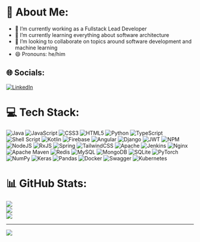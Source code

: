 # 💫 About Me:
- 🔭 I’m currently working as a Fullstack Lead Developer
- 🌱 I’m currently learning everything about software architecture
- 👯 I’m looking to collaborate on topics around software development and machine learning
- 😄 Pronouns: he/him

## 🌐 Socials:
[![LinkedIn](https://img.shields.io/badge/LinkedIn-%230077B5.svg?logo=linkedin&logoColor=white)](https://linkedin.com/in/nicolas-darr-3b877b102) 

# 💻 Tech Stack:
![Java](https://img.shields.io/badge/java-%23ED8B00.svg?style=flat&logo=java&logoColor=white) ![JavaScript](https://img.shields.io/badge/javascript-%23323330.svg?style=flat&logo=javascript&logoColor=%23F7DF1E) ![CSS3](https://img.shields.io/badge/css3-%231572B6.svg?style=flat&logo=css3&logoColor=white) ![HTML5](https://img.shields.io/badge/html5-%23E34F26.svg?style=flat&logo=html5&logoColor=white) ![Python](https://img.shields.io/badge/python-3670A0?style=flat&logo=python&logoColor=ffdd54) ![TypeScript](https://img.shields.io/badge/typescript-%23007ACC.svg?style=flat&logo=typescript&logoColor=white) ![Shell Script](https://img.shields.io/badge/shell_script-%23121011.svg?style=flat&logo=gnu-bash&logoColor=white) ![Kotlin](https://img.shields.io/badge/kotlin-%230095D5.svg?style=flat&logo=kotlin&logoColor=white) ![Firebase](https://img.shields.io/badge/firebase-%23039BE5.svg?style=flat&logo=firebase) ![Angular](https://img.shields.io/badge/angular-%23DD0031.svg?style=flat&logo=angular&logoColor=white) ![Django](https://img.shields.io/badge/django-%23092E20.svg?style=flat&logo=django&logoColor=white) ![JWT](https://img.shields.io/badge/JWT-black?style=flat&logo=JSON%20web%20tokens) ![NPM](https://img.shields.io/badge/NPM-%23000000.svg?style=flat&logo=npm&logoColor=white) ![NodeJS](https://img.shields.io/badge/node.js-6DA55F?style=flat&logo=node.js&logoColor=white) ![RxJS](https://img.shields.io/badge/rxjs-%23B7178C.svg?style=flat&logo=reactivex&logoColor=white) ![Spring](https://img.shields.io/badge/spring-%236DB33F.svg?style=flat&logo=spring&logoColor=white) ![TailwindCSS](https://img.shields.io/badge/tailwindcss-%2338B2AC.svg?style=flat&logo=tailwind-css&logoColor=white) ![Apache](https://img.shields.io/badge/apache-%23D42029.svg?style=flat&logo=apache&logoColor=white) ![Jenkins](https://img.shields.io/badge/jenkins-%232C5263.svg?style=flat&logo=jenkins&logoColor=white) ![Nginx](https://img.shields.io/badge/nginx-%23009639.svg?style=flat&logo=nginx&logoColor=white) ![Apache Maven](https://img.shields.io/badge/Apache%20Maven-C71A36?style=flat&logo=Apache%20Maven&logoColor=white) ![Redis](https://img.shields.io/badge/redis-%23DD0031.svg?style=flat&logo=redis&logoColor=white) ![MySQL](https://img.shields.io/badge/mysql-%2300f.svg?style=flat&logo=mysql&logoColor=white) ![MongoDB](https://img.shields.io/badge/MongoDB-%234ea94b.svg?style=flat&logo=mongodb&logoColor=white) ![SQLite](https://img.shields.io/badge/sqlite-%2307405e.svg?style=flat&logo=sqlite&logoColor=white) ![PyTorch](https://img.shields.io/badge/PyTorch-%23EE4C2C.svg?style=flat&logo=PyTorch&logoColor=white) ![NumPy](https://img.shields.io/badge/numpy-%23013243.svg?style=flat&logo=numpy&logoColor=white) ![Keras](https://img.shields.io/badge/Keras-%23D00000.svg?style=flat&logo=Keras&logoColor=white) ![Pandas](https://img.shields.io/badge/pandas-%23150458.svg?style=flat&logo=pandas&logoColor=white) ![Docker](https://img.shields.io/badge/docker-%230db7ed.svg?style=flat&logo=docker&logoColor=white) ![Swagger](https://img.shields.io/badge/-Swagger-%23Clojure?style=flat&logo=swagger&logoColor=white) ![Kubernetes](https://img.shields.io/badge/kubernetes-%23326ce5.svg?style=flat&logo=kubernetes&logoColor=white)
# 📊 GitHub Stats:
![](https://github-readme-stats.vercel.app/api?username=ndarr&theme=dark&hide_border=false&include_all_commits=true&count_private=false)<br/>
![](https://github-readme-streak-stats.herokuapp.com/?user=ndarr&theme=dark&hide_border=false)<br/>
![](https://github-readme-stats.vercel.app/api/top-langs/?username=ndarr&theme=dark&hide_border=false&include_all_commits=true&count_private=false&layout=compact)

---
[![](https://visitcount.itsvg.in/api?id=ndarr&icon=0&color=0)](https://visitcount.itsvg.in)

<!-- Proudly created with GPRM ( https://gprm.itsvg.in ) -->
